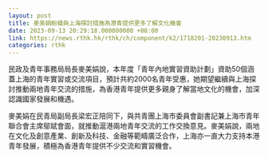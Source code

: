 ```yaml
---
layout: post
title: 麥美娟盼續與上海探討措施為港青提供更多了解文化機會
date: 2023-09-13 20:29:18.000000000 +08:00
link: https://news.rthk.hk/rthk/ch/component/k2/1718201-20230913.htm
categories: rthk
---
```


民政及青年事務局局長麥美娟說，本年度「青年內地實習資助計劃」資助50個涵蓋上海的青年實習或交流項目，預計共約2000名青年受惠，她期望繼續與上海探討推動兩地青年交流的措施，為香港青年提供更多親身了解當地文化的機會，加深認識國家發展和機遇。

麥美娟在民青局副局長梁宏正陪同下，與共青團上海市委員會副書記兼上海市青年聯合會主席鄔斌會面，就推動滬港兩地青年交流的工作交換意見。麥美娟說，兩地在文化及創意產業、創新及科技、金融等範疇廣泛合作，上海亦一直大力支持本港青年發展，積極為香港青年提供不少交流和實習機會。
